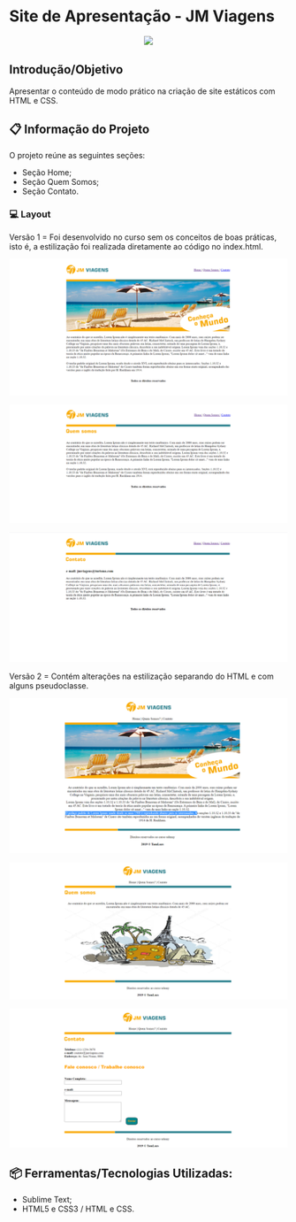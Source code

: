 # Site de Apresentação - JM Viagens
<p align="center">
    <img src="https://user-images.githubusercontent.com/48417347/84448636-990ebe80-ac21-11ea-8961-94d8373b7ad4.jpg">
</p>

## Introdução/Objetivo
Apresentar o conteúdo de modo prático na criação de site estáticos com HTML e CSS.

## 📋 Informação do Projeto
O projeto reúne as seguintes seções:

- Seção Home;
- Seção Quem Somos;
- Seção Contato.

### 💻 Layout

Versão 1 = Foi desenvolvido no curso sem os conceitos de boas práticas, isto é, a estilização foi realizada diretamente ao código no index.html.

<p align="center">
    <img src="https://github.com/TamLuzs/JMViagens/blob/master/layout/JMViagens-v1-home.PNG">
</p>

<p align="center">
    <img src="https://github.com/TamLuzs/JMViagens/blob/master/layout/JMViagens-v1-about.PNG">
</p>

<p align="center">
    <img src="https://github.com/TamLuzs/JMViagens/blob/master/layout/JMViagens-v1-phone.PNG">
</p>

Versão 2 = Contém alterações na estilização separando do HTML e com alguns pseudoclasse.

<p align="center">
    <img src="https://github.com/TamLuzs/JMViagens/blob/master/layout/JMViagens-v2-home.PNG">
</p>

<p align="center">
    <img src="https://github.com/TamLuzs/JMViagens/blob/master/layout/JMViagens-v2-about.PNG">
</p>

<p align="center">
    <img src="https://github.com/TamLuzs/JMViagens/blob/master/layout/JMViagens-v2-phone.PNG">
</p>


## 📦 Ferramentas/Tecnologias Utilizadas:
- Sublime Text;
- HTML5 e CSS3 / HTML e CSS.
